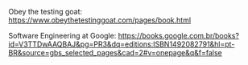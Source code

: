 Obey the testing goat:
https://www.obeythetestinggoat.com/pages/book.html

Software Engineering at Google:
https://books.google.com.br/books?id=V3TTDwAAQBAJ&pg=PR3&dq=editions:ISBN1492082791&hl=pt-BR&source=gbs_selected_pages&cad=2#v=onepage&q&f=false
